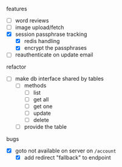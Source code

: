 features
- [ ] word reviews
- [ ] image upload/fetch
- [x] session passphrase tracking
    - [x] redis handling
    - [x] encrypt the passphrases
- [ ] reauthenticate on update email

refactor
- [ ] make db interface shared by tables
    - [ ] methods
        - [ ] list
        - [ ] get all
        - [ ] get one
        - [ ] update
        - [ ] delete
    - [ ] provide the table

bugs
- [x] goto not available on server on `/account`
    - [x] add redirect "fallback" to endpoint
